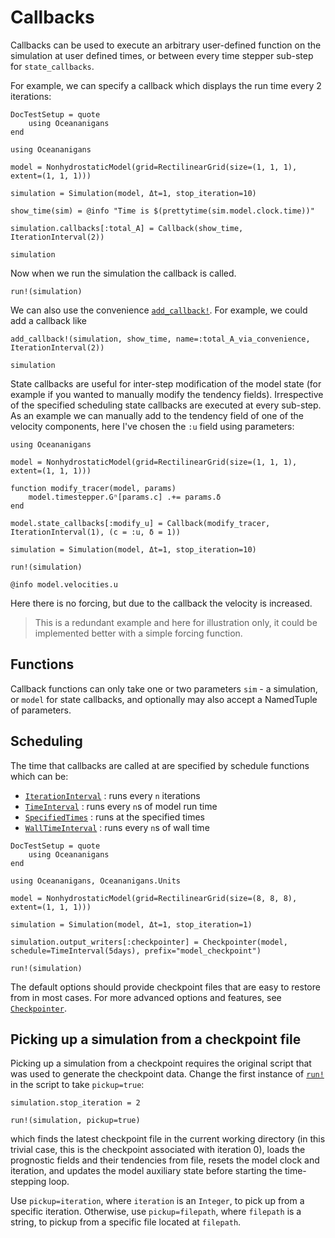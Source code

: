 # Callbacks

Callbacks can be used to execute an arbitrary user-defined function on the simulation at user 
defined times, or between every time stepper sub-step for `state_callbacks`.

For example, we can specify a callback which displays the run time every 2 iterations:
```@meta
DocTestSetup = quote
    using Oceananigans
end
```

```@example checkpointing
using Oceananigans

model = NonhydrostaticModel(grid=RectilinearGrid(size=(1, 1, 1), extent=(1, 1, 1)))

simulation = Simulation(model, Δt=1, stop_iteration=10)

show_time(sim) = @info "Time is $(prettytime(sim.model.clock.time))"

simulation.callbacks[:total_A] = Callback(show_time, IterationInterval(2))

simulation
```

Now when we run the simulation the callback is called.

```@example checkpointing
run!(simulation)
```

We can also use the convenience [`add_callback!`](@ref). For example, we could add a callback like

```@example checkpointing
add_callback!(simulation, show_time, name=:total_A_via_convenience, IterationInterval(2))

simulation
```

State callbacks are useful for inter-step modification of the model state (for example if you wanted to manually modify the tendency fields). Irrespective of the specified scheduling state callbacks are executed at every sub-step. As an example we can manually add to the tendency field of one of the velocity components, here I've chosen the `:u` field using parameters:

```@example checkpointing
using Oceananigans

model = NonhydrostaticModel(grid=RectilinearGrid(size=(1, 1, 1), extent=(1, 1, 1)))

function modify_tracer(model, params)
    model.timestepper.Gⁿ[params.c] .+= params.δ
end

model.state_callbacks[:modify_u] = Callback(modify_tracer, IterationInterval(1), (c = :u, δ = 1))

simulation = Simulation(model, Δt=1, stop_iteration=10)

run!(simulation)

@info model.velocities.u
```
Here there is no forcing, but due to the callback the velocity is increased. 
>This is a redundant example and here for illustration only, it could be implemented better with a simple forcing function.

## Functions

Callback functions can only take one or two parameters `sim` - a simulation, or `model` for state callbacks, and optionally may also accept a NamedTuple of parameters.

## Scheduling

The time that callbacks are called at are specified by schedule functions which can be:
 - [`IterationInterval`](@ref) : runs every `n` iterations
 - [`TimeInterval`](@ref) : runs every `n`s of model run time
 - [`SpecifiedTimes`](@ref) : runs at the specified times
 - [`WallTimeInterval`](@ref) : runs every `n`s of wall time


```@meta
DocTestSetup = quote
    using Oceananigans
end
```

```@example checkpointing
using Oceananigans, Oceananigans.Units

model = NonhydrostaticModel(grid=RectilinearGrid(size=(8, 8, 8), extent=(1, 1, 1)))

simulation = Simulation(model, Δt=1, stop_iteration=1)

simulation.output_writers[:checkpointer] = Checkpointer(model, schedule=TimeInterval(5days), prefix="model_checkpoint")

run!(simulation)
```

The default options should provide checkpoint files that are easy to restore from in most cases.
For more advanced options and features, see [`Checkpointer`](@ref).

## Picking up a simulation from a checkpoint file

Picking up a simulation from a checkpoint requires the original script that was used to generate
the checkpoint data. Change the first instance of [`run!`](@ref) in the script to take `pickup=true`:

```@repl checkpointing
simulation.stop_iteration = 2

run!(simulation, pickup=true)
```

which finds the latest checkpoint file in the current working directory (in this trivial case,
this is the checkpoint associated with iteration 0), loads the prognostic fields and their tendencies
from file, resets the model clock and iteration, and updates the model auxiliary state before
starting the time-stepping loop.

Use `pickup=iteration`, where `iteration` is an `Integer`, to pick up from a specific iteration.
Otherwise, use `pickup=filepath`, where `filepath` is a string, to pickup from a specific file located
at `filepath`.
